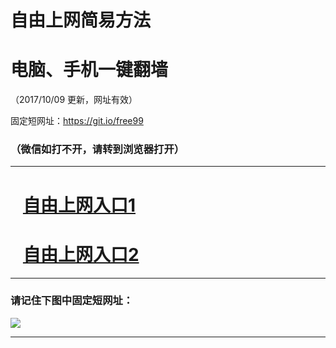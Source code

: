 ﻿# 自由上网简易方法

# 电脑、手机一键翻墙

（2017/10/09 更新，网址有效）

固定短网址：https://git.io/free99

### （微信如打不开，请转到浏览器打开）


***





# &nbsp;&nbsp; <a href="http://ft251086368.fwq-tz-1001.info/fwqtz01.html?t=10090016937 " target="_blank">自由上网入口1</a>
# &nbsp;&nbsp; <a href="http://ft705325103.fwq-tz-1002.info/fwqtz02.html?t=10090011938 " target="_blank">自由上网入口2</a>
***

### 请记住下图中固定短网址：

<img src="https://s3-us-west-2.amazonaws.com/fwq-1001/yjfq-20170905okok.png" /> 


***

